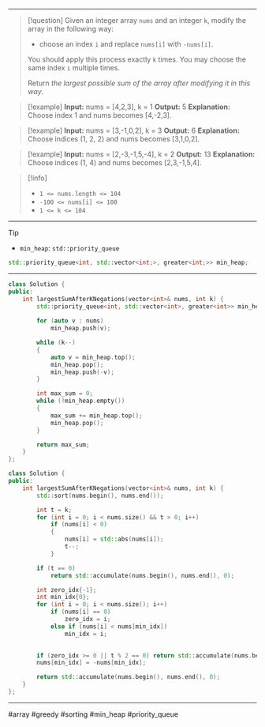 ___

> [!question] 
> Given an integer array `nums` and an integer `k`, modify the array in the following way:
> - choose an index `i` and replace `nums[i]` with `-nums[i]`.
>  
> You should apply this process exactly `k` times. You may choose the same index `i` multiple times.
> 
> Return _the largest possible sum of the array after modifying it in this way_. 

> [!example] 
> **Input:** nums = [4,2,3], k = 1
**Output:** 5
**Explanation:** Choose index 1 and nums becomes [4,-2,3]. 

> [!example] 
> **Input:** nums = [3,-1,0,2], k = 3
**Output:** 6
**Explanation:** Choose indices (1, 2, 2) and nums becomes [3,1,0,2]. 

> [!example] 
> **Input:** nums = [2,-3,-1,5,-4], k = 2
**Output:** 13
**Explanation:** Choose indices (1, 4) and nums becomes [2,3,-1,5,4]. 

> [!info] 
> - `1 <= nums.length <= 104`
> - `-100 <= nums[i] <= 100`
> - `1 <= k <= 104` 

___

> [!tip] 
>  - `min_heap`: `std::priority_queue`
>  ```cpp
>  std::priority_queue<int, std::vector<int;>, greater<int;>> min_heap;
>  ```

___

```cpp
class Solution {
public:
    int largestSumAfterKNegations(vector<int>& nums, int k) {
        std::priority_queue<int, std::vector<int>, greater<int>> min_heap;
        
        for (auto v : nums)
            min_heap.push(v);

        while (k--)
        {
            auto v = min_heap.top();
            min_heap.pop();
            min_heap.push(-v);
        }

        int max_sum = 0;
        while (!min_heap.empty())
        {
            max_sum += min_heap.top();
            min_heap.pop();
        }

        return max_sum;
    }
};
```

```cpp
class Solution {
public:
    int largestSumAfterKNegations(vector<int>& nums, int k) {
        std::sort(nums.begin(), nums.end());

        int t = k;
        for (int i = 0; i < nums.size() && t > 0; i++)
            if (nums[i] < 0)
            {
                nums[i] = std::abs(nums[i]);
                t--;
            }

        if (t == 0)
            return std::accumulate(nums.begin(), nums.end(), 0);

        int zero_idx{-1};
        int min_idx{0};
        for (int i = 0; i < nums.size(); i++)
            if (nums[i] == 0)
                zero_idx = i;
            else if (nums[i] < nums[min_idx])
                min_idx = i;
                

        if (zero_idx >= 0 || t % 2 == 0) return std::accumulate(nums.begin(), nums.end(), 0);
        nums[min_idx] = -nums[min_idx];

        return std::accumulate(nums.begin(), nums.end(), 0);
    }
};

```

___

#array #greedy #sorting #min_heap #priority_queue